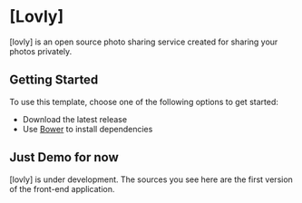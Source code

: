 # [Lovly]

[lovly] is an open source photo sharing service created for sharing your photos privately.

## Getting Started

To use this template, choose one of the following options to get started:
* Download the latest release
* Use [Bower](http://bower.io) to install dependencies

## Just Demo for now

[lovly] is under development. The sources you see here are the first version of the front-end application.
